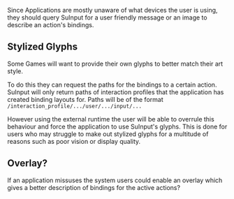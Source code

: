 Since Applications are mostly unaware of what devices the user is using, they should query SuInput for a user friendly message or an image to describe an action's bindings.

## Stylized Glyphs
Some Games will want to provide their own glyphs to better match their art style.

To do this they can request the paths for the bindings to a certain action. SuInput will only return paths of interaction profiles that the application has created binding layouts for. Paths will be of the format `/interaction_profile/.../user/.../input/...`

However using the external runtime the user will be able to overrule this behaviour and force the application to use SuInput's glyphs. This is done for users who may struggle to make out stylized glyphs for a multitude of reasons such as poor vision or display quality. 

## Overlay?
If an application missuses the system users could enable an overlay which gives a better description of bindings for the active actions?
